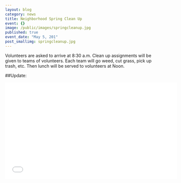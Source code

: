 ```yaml
---
layout: blog
category: news
title: Neighborhood Spring Clean Up
event: {}
image: /public/images/springcleanup.jpg
published: true
event_date: "May 5, 201"
post_smallimg: springcleanup.jpg
---
```


Volunteers are asked to arrive at 8:30 a.m. Clean up assignments will be given to teams of volunteers. Each team will go weed, cut grass, pick up trash, etc. Then lunch will be served to volunteers at Noon.

##Update:
<iframe width="560" height="315" src="//www.youtube.com/embed/xaFgJ3hfJ5g" frameborder="0" allowfullscreen></iframe>